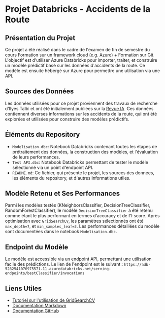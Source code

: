 # Projet Databricks - Accidents de la Route

## Présentation du Projet

Ce projet a été réalisé dans le cadre de l'examen de fin de semestre du cours Formation sur un framework cloud (e.g. Azure) + Formation sur Git. L'objectif est d'utiliser Azure Databricks pour importer, traiter, et construire un modèle prédictif basé sur les données d'accidents de la route. Ce modèle est ensuite hébergé sur Azure pour permettre une utilisation via une API.

## Sources des Données

Les données utilisées pour ce projet proviennent des travaux de recherche d'Ilyes Talbi et ont été initialement publiées sur la [Revue IA](https://larevueia.fr/xgboost-vs-random-forest-predire-la-gravite-dun-accident-de-la-route/). Ces données contiennent diverses informations sur les accidents de la route, qui ont été explorées et utilisées pour construire des modèles prédictifs.

## Éléments du Repository

- `Modelisation.dbc`: Notebook Databricks contenant toutes les étapes de prétraitement des données, la construction des modèles, et l'évaluation de leurs performances.
- `Test API.dbc`: Notebook Databricks permettant de tester le modèle sélectionné via un point d'endpoint API.
- `README.md`: Ce fichier, qui présente le projet, les sources des données, les éléments du repository, et d'autres informations utiles.

## Modèle Retenu et Ses Performances

Parmi les modèles testés (KNeighborsClassifier, DecisionTreeClassifier, RandomForestClassifier), le modèle `DecisionTreeClassifier` a été retenu comme étant le plus performant en termes d'accuracy et de f1-score. Après optimisation avec `GridSearchCV`, les paramètres sélectionnés ont été `max_depth=7`, et `min_samples_leaf=3`. Les performances détaillées du modèle sont documentées dans le notebook `Modelisation.dbc`.

## Endpoint du Modèle

Le modèle est accessible via un endpoint API, permettant une utilisation facile des prédictions. Le lien de l'endpoint est le suivant : `https://adb-5282541070975571.11.azuredatabricks.net/serving-endpoints/bestClassifier/invocations`

## Liens Utiles

- [Tutoriel sur l'utilisation de GridSearchCV](https://scikit-learn.org/stable/modules/generated/sklearn.model_selection.GridSearchCV.html)
- [Documentation Markdown](https://www.markdownguide.org/cheat-sheet/)
- [Documentation GitHub](https://docs.github.com/fr/get-started/quickstart/hello-world)

